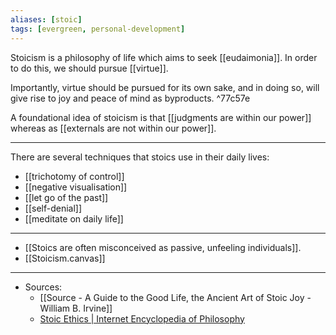 ```yaml
---
aliases: [stoic]
tags: [evergreen, personal-development]
---
```

Stoicism is a philosophy of life which aims to seek [[eudaimonia]]. In order to do this, we should pursue [[virtue]].

Importantly, virtue should be pursued for its own sake, and in doing so, will give rise to joy and peace of mind as byproducts. ^77c57e

A foundational idea of stoicism is that [[judgments are within our power]] whereas as [[externals are not within our power]].


---

There are several techniques that stoics use in their daily lives:
- [[trichotomy of control]]
- [[negative visualisation]]
- [[let go of the past]]
- [[self-denial]]
- [[meditate on daily life]]
---
- [[Stoics are often misconceived as passive, unfeeling individuals]].
- [[Stoicism.canvas]]
---
- Sources:
	- [[Source - A Guide to the Good Life, the Ancient Art of Stoic Joy - William B. Irvine]]
	- [Stoic Ethics | Internet Encyclopedia of Philosophy](https://iep.utm.edu/stoiceth/)
